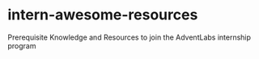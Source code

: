 # intern-awesome-resources
Prerequisite Knowledge and Resources to join the AdventLabs internship program
